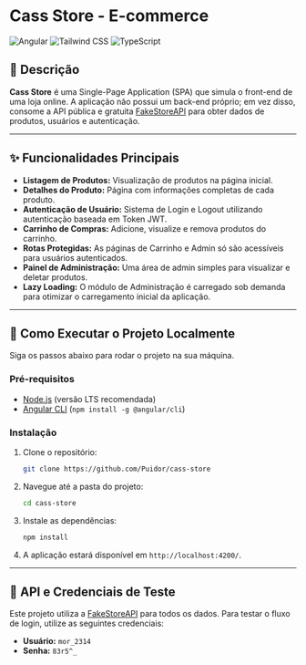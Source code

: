 # Cass Store - E-commerce

![Angular](https://img.shields.io/badge/Angular-DD0031?style=for-the-badge&logo=angular&logoColor=white)
![Tailwind CSS](https://img.shields.io/badge/Tailwind_CSS-38B2AC?style=for-the-badge&logo=tailwind-css&logoColor=white)
![TypeScript](https://img.shields.io/badge/TypeScript-3178C6?style=for-the-badge&logo=typescript&logoColor=white)

## 📜 Descrição

**Cass Store** é uma Single-Page Application (SPA) que simula o front-end de uma loja online. A aplicação não possui um back-end próprio; em vez disso, consome a API pública e gratuita [FakeStoreAPI](https://fakestoreapi.com/) para obter dados de produtos, usuários e autenticação.

---

## ✨ Funcionalidades Principais

- **Listagem de Produtos:** Visualização de produtos na página inicial.
- **Detalhes do Produto:** Página com informações completas de cada produto.
- **Autenticação de Usuário:** Sistema de Login e Logout utilizando autenticação baseada em Token JWT.
- **Carrinho de Compras:** Adicione, visualize e remova produtos do carrinho.
- **Rotas Protegidas:** As páginas de Carrinho e Admin só são acessíveis para usuários autenticados.
- **Painel de Administração:** Uma área de admin simples para visualizar e deletar produtos.
- **Lazy Loading:** O módulo de Administração é carregado sob demanda para otimizar o carregamento inicial da aplicação.

---

## 🚀 Como Executar o Projeto Localmente

Siga os passos abaixo para rodar o projeto na sua máquina.

### Pré-requisitos

- [Node.js](https://nodejs.org/) (versão LTS recomendada)
- [Angular CLI](https://angular.io/cli) (`npm install -g @angular/cli`)

### Instalação

1.  Clone o repositório:
    ```bash
    git clone https://github.com/Puidor/cass-store
    ```
2.  Navegue até a pasta do projeto:
    ```bash
    cd cass-store
    ```
3.  Instale as dependências:
    ```bash
    npm install
    ```
4.  A aplicação estará disponível em `http://localhost:4200/`.

---

## 🔑 API e Credenciais de Teste

Este projeto utiliza a [FakeStoreAPI](https://fakestoreapi.com/docs) para todos os dados. Para testar o fluxo de login, utilize as seguintes credenciais:

- **Usuário:** `mor_2314`
- **Senha:** `83r5^_`
